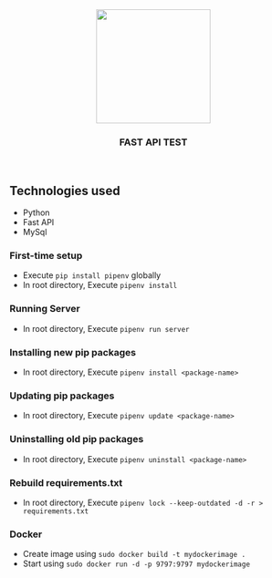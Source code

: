 <div align="center" class="row">
  <img src="logo.jpg" width="200"/>
</div>
<h3 align="center">FAST API TEST</h3>
<br>

## Technologies used
* Python
* Fast API
* MySql

### First-time setup
* Execute `pip install pipenv` globally
* In root directory, Execute `pipenv install`

### Running Server
* In root directory, Execute `pipenv run server`

### Installing new pip packages
* In root directory, Execute `pipenv install <package-name>`

### Updating pip packages
* In root directory, Execute `pipenv update <package-name>`

### Uninstalling old pip packages
* In root directory, Execute `pipenv uninstall <package-name>`

### Rebuild requirements.txt
* In root directory, Execute `pipenv lock --keep-outdated -d -r > requirements.txt`

### Docker
* Create image using `sudo docker build -t mydockerimage .`
* Start using `sudo docker run -d -p 9797:9797 mydockerimage`
